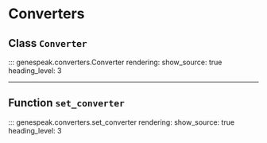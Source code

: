 # Converters

## Class **`Converter`**

::: genespeak.converters.Converter
    rendering:
        show_source: true
        heading_level: 3

---

## Function **`set_converter`**

::: genespeak.converters.set_converter
    rendering:
        show_source: true
        heading_level: 3
